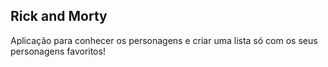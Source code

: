 ## Rick and Morty

Aplicação para conhecer os personagens e criar  uma lista só com os seus personagens favoritos!
